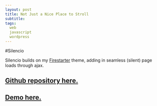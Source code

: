 ```yaml
---
layout: post
title: Not Just a Nice Place to Stroll
subtitle: 
tags:
  web
  javascript
  wordpress
---
```

#Silencio

Silencio builds on my [Firestarter](http://www.github.com/johnmccartin/firestarter/) theme, adding in seamless (silent) page loads through ajax.


## [Github repository here.](http://www.github.com/johnmccartin/silencio/)
## [Demo here.](http://www.mccartin.info/silencio)